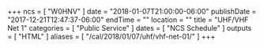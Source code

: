 +++
ncs = [ "W0HNV" ]
date = "2018-01-07T21:00:00-06:00"
publishDate = "2017-12-21T12:47:37-06:00"
endTime = ""
location = ""
title = "UHF/VHF Net 1"
categories = [ "Public Service" ]
dates = [ "NCS Schedule" ]
outputs = [ "HTML" ]
aliases = [ "/cal/2018/01/07/uhf/vhf-net-01/" ]
+++
